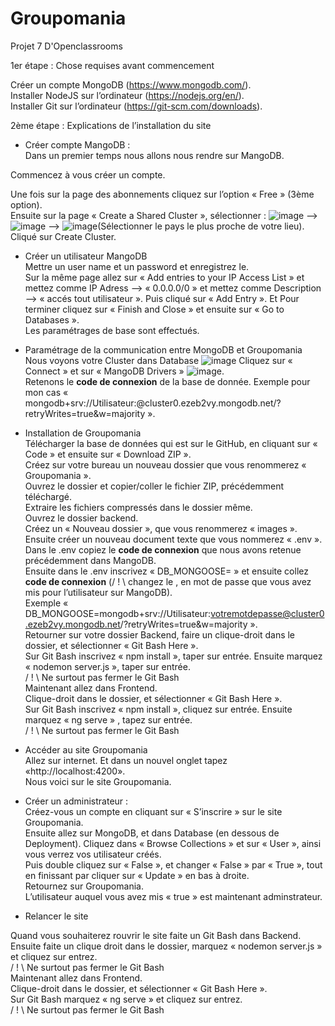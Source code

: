 # Groupomania
Projet 7 D'Openclassrooms

1er étape : Chose requises avant commencement

Créer un compte MongoDB (https://www.mongodb.com/).  
Installer NodeJS sur l’ordinateur (https://nodejs.org/en/).  
Installer Git sur l’ordinateur (https://git-scm.com/downloads).  


2ème étape : Explications de l’installation du site

- Créer compte MangoDB :  
Dans un premier temps nous allons nous rendre sur MangoDB.

Commencez à vous créer un compte. 

Une fois sur la page des abonnements cliquez sur l’option « Free » (3ème option).   
Ensuite sur la page « Create a Shared Cluster », sélectionner :
![image](https://user-images.githubusercontent.com/97230074/205503246-5b87888c-5041-4b9b-9322-78652a5c2fb5.png) --> ![image](https://user-images.githubusercontent.com/97230074/205503272-87d5a34f-3917-40a5-afc3-25fe31c2fb2f.png) --> ![image](https://user-images.githubusercontent.com/97230074/205503279-830b8c14-c09d-4939-a671-713535351865.png)(Sélectionner le pays le plus proche de votre lieu).  
Cliqué sur Create Cluster.  
  
- Créer un utilisateur MangoDB  
Mettre un user name et un password et enregistrez le.  
Sur la même page allez sur « Add entries to your IP Access List » et mettez comme IP Adress --> « 0.0.0.0/0 » et mettez comme Description --> « accés tout utilisateur ». Puis cliqué sur « Add Entry ». Et Pour terminer cliquez sur « Finish and Close » et ensuite sur « Go to Databases ».  
Les paramétrages de base sont effectués.  

- Paramétrage de la communication entre MongoDB et Groupomania  
Nous voyons votre Cluster dans Database ![image](https://user-images.githubusercontent.com/97230074/205503341-0b8fad46-17b7-4583-8b28-c1c355a9a638.png)
Cliquez sur « Connect » et sur « MangoDB Drivers » ![image](https://user-images.githubusercontent.com/97230074/205503347-08efb31a-c5d3-4a09-9109-7e427dc7436e.png).  
Retenons le **code de connexion** de la base de donnée. Exemple pour mon cas « mongodb+srv://Utilisateur:<password>@cluster0.ezeb2vy.mongodb.net/?retryWrites=true&w=majority ».    
  
- Installation de Groupomania  
Télécharger la base de données qui est sur le GitHub, en cliquant sur « Code » et ensuite sur « Download ZIP ».  
Créez sur votre bureau un nouveau dossier que vous renommerez « Groupomania ».  
Ouvrez le dossier et copier/coller le fichier ZIP, précédemment téléchargé.  
Extraire les fichiers compressés dans le dossier même.  
Ouvrez le dossier backend.  
Créez un « Nouveau dossier », que vous renommerez « images ».  
Ensuite créer un nouveau document texte que vous nommerez « .env ».  
Dans le .env copiez le **code de connexion** que nous avons retenue précédemment dans MangoDB.  
Ensuite dans le .env inscrivez « DB_MONGOOSE= » et ensuite collez **code de connexion** (/ ! \ changez le <password>, en mot de passe que vous avez mis pour l’utilisateur sur MangoDB).  
Exemple « DB_MONGOOSE=mongodb+srv://Utilisateur:votremotdepasse@cluster0.ezeb2vy.mongodb.net/?retryWrites=true&w=majority ».  
Retourner sur votre dossier Backend, faire un clique-droit dans le dossier, et sélectionner « Git Bash Here ».  
Sur Git Bash inscrivez « npm install », taper sur entrée. Ensuite marquez  
« nodemon server.js », taper sur entrée.  
/ ! \ Ne surtout pas fermer le Git Bash  
Maintenant allez dans Frontend.  
Clique-droit dans le dossier, et sélectionner « Git Bash Here ».  
Sur Git Bash inscrivez « npm install », cliquez sur entrée. Ensuite marquez 
« ng serve » , tapez sur entrée.  
/ ! \ Ne surtout pas fermer le Git Bash  

- Accéder au site Groupomania  
Allez sur internet. Et dans un nouvel onglet tapez «http://localhost:4200».  
Nous voici sur le site Groupomania.  

- Créer un administrateur :  
Créez-vous un compte en cliquant sur « S’inscrire » sur le site Groupomania.  
Ensuite allez sur MongoDB, et dans Database (en dessous de Deployment). Cliquez dans « Browse Collections » et sur « User », ainsi vous verrez vos utilisateur créés.  
Puis double cliquez sur « False », et changer « False » par « True », tout en finissant par cliquer sur « Update » en bas à droite.  
Retournez sur Groupomania.  
L’utilisateur auquel vous avez mis « true » est maintenant adminstrateur.  
  
- Relancer le site  
  
Quand vous souhaiterez rouvrir le site faite un Git Bash dans Backend.  
Ensuite faite un clique droit dans le dossier, marquez « nodemon server.js » et cliquez sur entrez.  
/ ! \ Ne surtout pas fermer le Git Bash  
Maintenant allez dans Frontend.  
Clique-droit dans le dossier, et sélectionner « Git Bash Here ».  
Sur Git Bash marquez « ng serve » et cliquez sur entrez.  
/ ! \ Ne surtout pas fermer le Git Bash  
